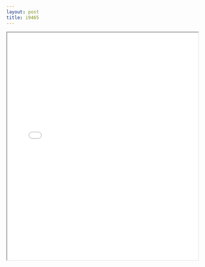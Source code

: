 ```yaml
---
layout: post
title: i9465
---
```


<div class="pdf-container">
<iframe src="/ea/assets/pdfs/i9465.pdf" height="600" width="100%" allowFullScreen="true"></iframe>
</div>

